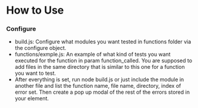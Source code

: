 <h1>How to Use</h1>
<h3>Configure</h3>
<ul>
  <li>build.js: Configure what modules you want tested in functions folder via the configure object.</li>
  <li>functions/exmple.js: An example of what kind of tests you want executed for the function in param function_called. You are supposed to add files in the same directory that is similar to this one for a function you want to test.</li>
  <li>After everything is set, run node build.js or just include the module in another file and list the function name, file name, directory, index of error set. Then create a pop up modal of the rest of the errors stored in your element.</li>
</ul>
